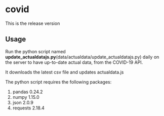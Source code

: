 # covid

This is the release version

## Usage

 Run the python script named **update_actualdatajs.py**(data/actualdata/update_actualdatajs.py) daily on the server to have up-to-date actual data, from the COVID-19 API.    

 It downloads the latest csv file and updates actualdata.js     
 
 The python script requires the following packages:    
 
 1. pandas     0.24.2     
 2. numpy      1.15.0     
 3. json       2.0.9     
 4. requests   2.18.4      
